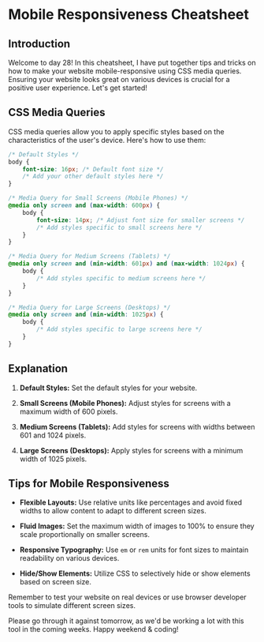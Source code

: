 # Mobile Responsiveness Cheatsheet

## Introduction

Welcome to day 28! In this cheatsheet, I have put together tips and tricks on how to make your website mobile-responsive using CSS media queries. Ensuring your website looks great on various devices is crucial for a positive user experience. Let's get started!

## CSS Media Queries

CSS media queries allow you to apply specific styles based on the characteristics of the user's device. Here's how to use them:

```css
/* Default Styles */
body {
    font-size: 16px; /* Default font size */
    /* Add your other default styles here */
}

/* Media Query for Small Screens (Mobile Phones) */
@media only screen and (max-width: 600px) {
    body {
        font-size: 14px; /* Adjust font size for smaller screens */
        /* Add styles specific to small screens here */
    }
}

/* Media Query for Medium Screens (Tablets) */
@media only screen and (min-width: 601px) and (max-width: 1024px) {
    body {
        /* Add styles specific to medium screens here */
    }
}

/* Media Query for Large Screens (Desktops) */
@media only screen and (min-width: 1025px) {
    body {
        /* Add styles specific to large screens here */
    }
}
```

## Explanation

1. **Default Styles:** Set the default styles for your website.

2. **Small Screens (Mobile Phones):** Adjust styles for screens with a maximum width of 600 pixels.

3. **Medium Screens (Tablets):** Add styles for screens with widths between 601 and 1024 pixels.

4. **Large Screens (Desktops):** Apply styles for screens with a minimum width of 1025 pixels.

## Tips for Mobile Responsiveness

- **Flexible Layouts:** Use relative units like percentages and avoid fixed widths to allow content to adapt to different screen sizes.

- **Fluid Images:** Set the maximum width of images to 100% to ensure they scale proportionally on smaller screens.

- **Responsive Typography:** Use `em` or `rem` units for font sizes to maintain readability on various devices.

- **Hide/Show Elements:** Utilize CSS to selectively hide or show elements based on screen size.

Remember to test your website on real devices or use browser developer tools to simulate different screen sizes.

Please go through it against tomorrow, as we'd be working a lot with this tool in the coming weeks. Happy weekend & coding!
